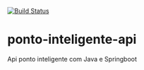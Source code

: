 [![Build Status](https://travis-ci.org/adilsonmessias/ponto-inteligente-api.svg?branch=master)](https://travis-ci.org/adilsonmessias/ponto-inteligente-api)
# ponto-inteligente-api
Api ponto inteligente com Java e Springboot
